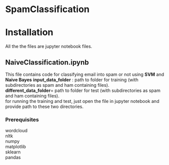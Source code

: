 # SpamClassification











# Installation
All the the files are jupyter notebook files.
## NaiveClassification.ipynb
This file contains code for classifying email into spam or not using **SVM** and **Naive Bayes**
**input_data_folder** : path to folder for training (with subdirectories as spam and ham containing files).    
**different_data_folder**= path to folder for test (with subdirectories as spam and ham containing files).  
for running the training and test, just open the file in jupyter notebook and  provide path to these two directories. 

### Prerequisites
wordcloud  
nltk  
numpy  
matplotlib  
sklearn  
pandas  






